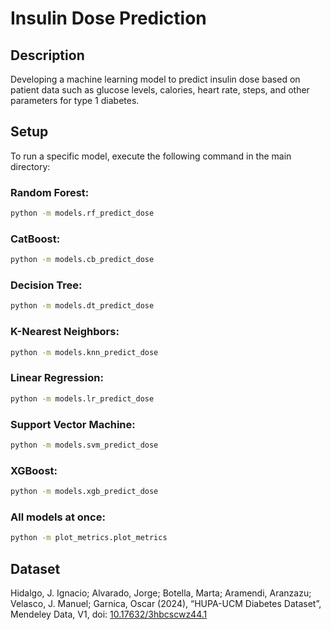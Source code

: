 # Insulin Dose Prediction

## Description
Developing a machine learning model to predict insulin dose based on patient data such as glucose levels, calories, heart rate, steps, and other parameters for type 1 diabetes.

## Setup
To run a specific model, execute the following command in the main directory:

### Random Forest:
```bash
python -m models.rf_predict_dose
```

### CatBoost:
```bash
python -m models.cb_predict_dose
```

### Decision Tree:
```bash
python -m models.dt_predict_dose
```

### K-Nearest Neighbors:
```bash
python -m models.knn_predict_dose
```

### Linear Regression:
```bash
python -m models.lr_predict_dose
```

### Support Vector Machine:
```bash
python -m models.svm_predict_dose
```

### XGBoost:
```bash
python -m models.xgb_predict_dose
```

### All models at once:
```bash
python -m plot_metrics.plot_metrics
```


## Dataset
Hidalgo, J. Ignacio; Alvarado, Jorge; Botella, Marta; Aramendi, Aranzazu; Velasco, J. Manuel; Garnica, Oscar (2024), “HUPA-UCM Diabetes Dataset”, Mendeley Data, V1, doi: [10.17632/3hbcscwz44.1](https://doi.org/10.17632/3hbcscwz44.1)